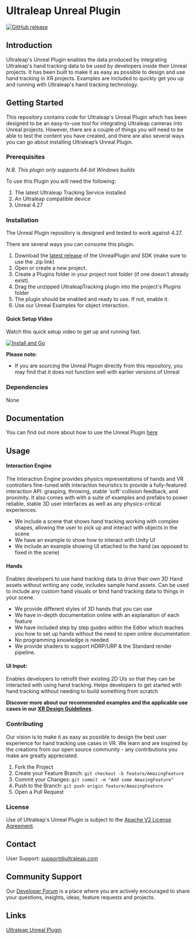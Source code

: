 Ultraleap Unreal Plugin
====================

[![GitHub release](https://img.shields.io/github/release/ultraleap/unrealplugin.svg)](https://github.com/ultraleap/UnrealPlugin/releases)

## Introduction

Ultraleap's Unreal Plugin enables the data produced by integrating Ultraleap's hand tracking data to be used by developers inside their Unreal projects. It has been built to make it as easy as possible to design and use hand tracking in XR projects. Examples are included to quickly get you up and running with Ultraleap's hand tracking technology.

## Getting Started

This repository contains code for Ultraleap's Unreal Plugin which has been designed to be an easy-to-use tool for integrating Ultraleap cameras into Unreal projects. However, there are a couple of things you will need to be able to test the content you have created, and there are also several ways you can go about installing Ultraleap’s Unreal Plugin.

### Prerequisites

*N.B. This plugin only supports 64-bit Windows builds*

To use this Plugin you will need the following:

1. The latest Ultraleap Tracking Service installed
2. An Ultraleap compatible device
3. Unreal 4.27

### Installation

The Unreal Plugin repository is designed and tested to work against 4.27.

There are several ways you can consume this plugin.

1. Download the [latest release](https://github.com/ultraleap/UnrealPlugin/releases) of the UnrealPlugin and SDK (make sure to use the .zip link)
2. Open or create a new project.
3. Create a Plugins folder in your project root folder (if one doesn't already exist).
4. Drag the unzipped UltraleapTracking plugin into the project's Plugins folder
5. The plugin should be enabled and ready to use. If not, enable it.
6. Use our Unreal Examples for object interaction.

#### Quick Setup Video

Watch this quick setup video to get up and running fast.

[![Install and Go](https://img.youtube.com/vi/AvnfoqIZq6k/0.jpg)](https://youtu.be/AvnfoqIZq6k)

**Please note:**

- If you are sourcing the Unreal Plugin directly from this repository, you may find that it does not function well with earlier versions of Unreal

### Dependencies

None

## Documentation

You can find out more about how to use the Unreal Plugin [here](Documentation.md)

## Usage

#### Interaction Engine

The Interaction Engine provides physics representations of hands and VR controllers fine-tuned with interaction heuristics to provide a fully-featured interaction API: grasping, throwing, stable 'soft' collision feedback, and proximity. It also comes with with a suite of examples and prefabs to power reliable, stable 3D user interfaces as well as any physics-critical experiences.

- We include a scene that shows hand tracking working with complex shapes, allowing the user to pick up and interact with objects in the scene
- We have an example to show how to interact with Unity UI
- We include an example showing UI attached to the hand (as opposed to fixed in the scene)

#### Hands

Enables developers to use hand tracking data to drive their own 3D Hand assets without writing any code, includes sample hand assets. Can be used to include any custom hand visuals or bind hand tracking data to things in your scene.

- We provide different styles of 3D hands that you can use
- We have in-depth documentation online with an explanation of each feature
- We have included step by step guides within the Editor which teaches you how to set up hands without the need to open online documentation
- No programming knowledge is needed
- We provide shaders to support HDRP/URP & the Standard render pipeline.

#### UI Input:

Enables developers to retrofit their existing 2D UIs so that they can be interacted with using hand tracking. Helps developers to get started with hand tracking without needing to build something from scratch

**Discover more about our recommended examples and the applicable use cases in our** [**XR Design Guidelines**](https://docs.ultraleap.com/xr-guidelines/).

### Contributing

Our vision is to make it as easy as possible to design the best user experience for hand tracking use cases in VR. We learn and are inspired by the creations from our open source community - any contributions you make are greatly appreciated.

1. Fork the Project
2. Create your Feature Branch:
   `git checkout -b feature/AmazingFeature`
3. Commit your Changes:
   `git commit -m "Add some AmazingFeature"`
4. Push to the Branch:
   `git push origin feature/AmazingFeature`
5. Open a Pull Request

### License

Use of Ultraleap's Unreal Plugin is subject to the [Apache V2 License Agreement](http://www.apache.org/licenses/LICENSE-2.0).

## Contact

User Support: [support@ultraleap.com](mailto:support@ultraleap.com)

## Community Support

Our [Developer Forum](https://forums.leapmotion.com/) is a place where you are actively encouraged to share your questions, insights, ideas, feature requests and projects.

## Links

[Ultraleap Unreal Plugin](https://github.com/ultraleap/UnrealPlugin.git)
